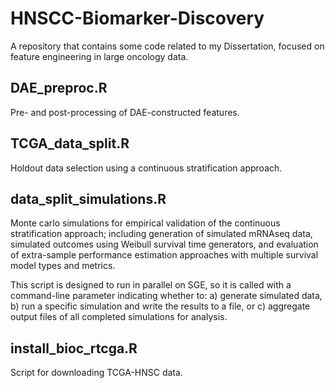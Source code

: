 # HNSCC-Biomarker-Discovery
A repository that contains some code related to my Dissertation, focused on feature engineering in large oncology data.


## DAE_preproc.R
Pre- and post-processing of DAE-constructed features.

## TCGA_data_split.R
Holdout data selection using a continuous stratification approach.

## data_split_simulations.R
Monte carlo simulations for empirical validation of the continuous stratification approach; including generation of simulated mRNAseq data, simulated outcomes using Weibull survival time generators, and evaluation of extra-sample performance estimation approaches with multiple survival model types and metrics.

This script is designed to run in parallel on SGE, so it is called with a command-line parameter indicating whether to: a) generate simulated data, b) run a specific simulation and write the results to a file, or c) aggregate output files of all completed simulations for analysis.

## install_bioc_rtcga.R
Script for downloading TCGA-HNSC data.
